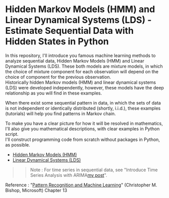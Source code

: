 # Hidden Markov Models (HMM) and Linear Dynamical Systems (LDS) - Estimate Sequential Data with Hidden States in Python

In this repository, I'll introduce you famous machine learning methods to analyze sequential data, Hidden Markov Models (HMM) and Linear Dynamical Systems (LDS). These both models are mixture models, in which the choice of mixture component for each observation will depend on the choice of component for the previous observation.<br>
Historically hidden Markov models (HMM) and linear dynamical systems (LDS) were developed independently, however, these models have the deep relationship as you will find in these examples.

When there exist some sequential pattern in data, in which the sets of data is not independent or identically distributed (shortly, i.i.d.), these examples (tutorials) will help you find patterns in Markov chain.

To make you have a clear picture for how it will be resolved in mathematics, I'll also give you mathematical descriptions, with clear examples in Python script.<br>
I'll construct programming code from scratch without packages in Python, as possible.

- [Hidden Markov Models (HMM)](01-hmm-em-algorithm.ipynb)
- [Linear Dynamical Systems (LDS)](02-lds-em-algorithm.ipynb)

>> Note : For time series in sequential data, see "Introduce Time Series Analysis with ARIMA[my post](https://tsmatz.wordpress.com/2017/07/26/time-series-arima-r-tutorial-01-ar-ma/)".

Reference : "[Pattern Recognition and Machine Learning](https://www.microsoft.com/en-us/research/uploads/prod/2006/01/Bishop-Pattern-Recognition-and-Machine-Learning-2006.pdf?ranMID=24542&ranEAID=TnL5HPStwNw&ranSiteID=TnL5HPStwNw-g4zE85KQgCXaCQfYBhtuFQ&epi=TnL5HPStwNw-g4zE85KQgCXaCQfYBhtuFQ&irgwc=1&OCID=AID2200057_aff_7593_1243925&tduid=%28ir__vhvv9m6caokf6nb62oprh029if2xo0rux3ga300300%29%287593%29%281243925%29%28TnL5HPStwNw-g4zE85KQgCXaCQfYBhtuFQ%29%28%29&irclickid=_vhvv9m6caokf6nb62oprh029if2xo0rux3ga300300)" (Christopher M. Bishop, Microsoft) Chapter 13
